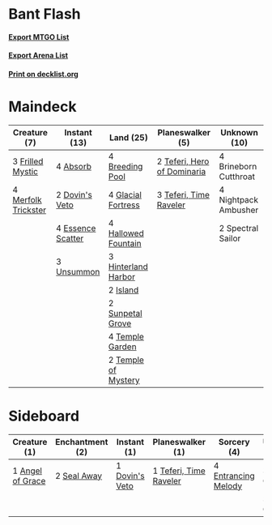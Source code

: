 # Bant Flash

#### [Export MTGO List](../collection/Bant%20Flash/Bant%20Flash.txt)
#### [Export Arena List](../collection/Bant%20Flash/Bant%20Flash_arena.txt)
#### [Print on decklist.org](http://decklist.org/?deckmain=4%09Absorb%0A4%09Breeding%20Pool%0A4%09Brineborn%20Cutthroat%0A2%09Dovin's%20Veto%0A4%09Essence%20Scatter%0A3%09Frilled%20Mystic%0A4%09Glacial%20Fortress%0A4%09Hallowed%20Fountain%0A3%09Hinterland%20Harbor%0A2%09Island%0A4%09Merfolk%20Trickster%0A4%09Nightpack%20Ambusher%0A2%09Spectral%20Sailor%0A2%09Sunpetal%20Grove%0A2%09Teferi,%20Hero%20of%20Dominaria%0A3%09Teferi,%20Time%20Raveler%0A4%09Temple%20Garden%0A2%09Temple%20of%20Mystery%0A3%09Unsummon&deckside=3%09Aether%20Gust%0A1%09Angel%20of%20Grace%0A1%09Dovin's%20Veto%0A4%09Entrancing%20Melody%0A2%09Seal%20Away%0A3%09Shifting%20Ceratops%0A1%09Teferi,%20Time%20Raveler)
# Maindeck

|                                         Creature (7)                                         |                                        Instant (13)                                        |                                          Land (25)                                           |                                           Planeswalker (5)                                           |    Unknown (10)     |
|----------------------------------------------------------------------------------------------|--------------------------------------------------------------------------------------------|----------------------------------------------------------------------------------------------|------------------------------------------------------------------------------------------------------|---------------------|
|3 [Frilled Mystic](http://gatherer.wizards.com/Pages/Card/Details.aspx?multiverseid=457318)   |4 [Absorb](http://gatherer.wizards.com/Pages/Card/Details.aspx?multiverseid=23155)          |4 [Breeding Pool](http://gatherer.wizards.com/Pages/Card/Details.aspx?multiverseid=97088)     |2 [Teferi, Hero of Dominaria](http://gatherer.wizards.com/Pages/Card/Details.aspx?multiverseid=443095)|4 Brineborn Cutthroat|
|4 [Merfolk Trickster](http://gatherer.wizards.com/Pages/Card/Details.aspx?multiverseid=442944)|2 [Dovin's Veto](http://gatherer.wizards.com/Pages/Card/Details.aspx?multiverseid=461120)   |4 [Glacial Fortress](http://gatherer.wizards.com/Pages/Card/Details.aspx?multiverseid=190562) |3 [Teferi, Time Raveler](http://gatherer.wizards.com/Pages/Card/Details.aspx?multiverseid=461148)     |4 Nightpack Ambusher |
|                                                                                              |4 [Essence Scatter](http://gatherer.wizards.com/Pages/Card/Details.aspx?multiverseid=426754)|4 [Hallowed Fountain](http://gatherer.wizards.com/Pages/Card/Details.aspx?multiverseid=97071) |                                                                                                      |2 Spectral Sailor    |
|                                                                                              |3 [Unsummon](http://gatherer.wizards.com/Pages/Card/Details.aspx?multiverseid=136218)       |3 [Hinterland Harbor](http://gatherer.wizards.com/Pages/Card/Details.aspx?multiverseid=443128)|                                                                                                      |                     |
|                                                                                              |                                                                                            |2 [Island](http://gatherer.wizards.com/Pages/Card/Details.aspx?multiverseid=439857)           |                                                                                                      |                     |
|                                                                                              |                                                                                            |2 [Sunpetal Grove](http://gatherer.wizards.com/Pages/Card/Details.aspx?multiverseid=420946)   |                                                                                                      |                     |
|                                                                                              |                                                                                            |4 [Temple Garden](http://gatherer.wizards.com/Pages/Card/Details.aspx?multiverseid=405112)    |                                                                                                      |                     |
|                                                                                              |                                                                                            |2 [Temple of Mystery](http://gatherer.wizards.com/Pages/Card/Details.aspx?multiverseid=373571)|                                                                                                      |                     |


# Sideboard

|                                       Creature (1)                                        |                                   Enchantment (2)                                    |                                       Instant (1)                                       |                                        Planeswalker (1)                                         |                                         Sorcery (4)                                          |    Unknown (6)    |
|-------------------------------------------------------------------------------------------|--------------------------------------------------------------------------------------|-----------------------------------------------------------------------------------------|-------------------------------------------------------------------------------------------------|----------------------------------------------------------------------------------------------|-------------------|
|1 [Angel of Grace](http://gatherer.wizards.com/Pages/Card/Details.aspx?multiverseid=457145)|2 [Seal Away](http://gatherer.wizards.com/Pages/Card/Details.aspx?multiverseid=442919)|1 [Dovin's Veto](http://gatherer.wizards.com/Pages/Card/Details.aspx?multiverseid=461120)|1 [Teferi, Time Raveler](http://gatherer.wizards.com/Pages/Card/Details.aspx?multiverseid=461148)|4 [Entrancing Melody](http://gatherer.wizards.com/Pages/Card/Details.aspx?multiverseid=435207)|3 Aether Gust      |
|                                                                                           |                                                                                      |                                                                                         |                                                                                                 |                                                                                              |3 Shifting Ceratops|

